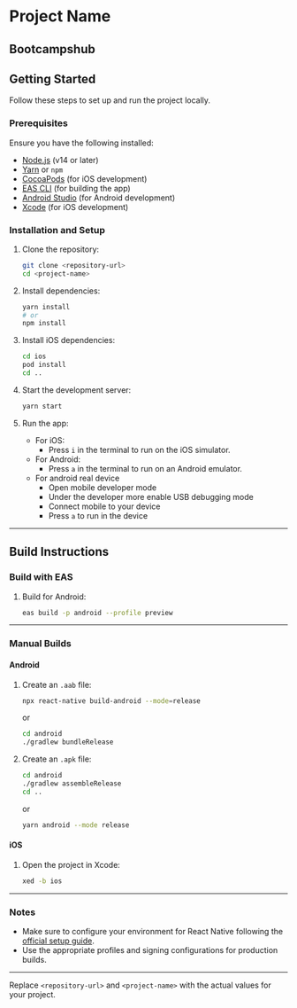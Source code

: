 # Project Name

## Bootcampshub

## Getting Started

Follow these steps to set up and run the project locally.

### Prerequisites

Ensure you have the following installed:

- [Node.js](https://nodejs.org/) (v14 or later)
- [Yarn](https://yarnpkg.com/) or `npm`
- [CocoaPods](https://cocoapods.org/) (for iOS development)
- [EAS CLI](https://expo.dev/eas) (for building the app)
- [Android Studio](https://developer.android.com/studio) (for Android development)
- [Xcode](https://developer.apple.com/xcode/) (for iOS development)

### Installation and Setup

1. Clone the repository:

   ```bash
   git clone <repository-url>
   cd <project-name>
   ```

2. Install dependencies:

   ```bash
   yarn install
   # or
   npm install
   ```

3. Install iOS dependencies:

   ```bash
   cd ios
   pod install
   cd ..
   ```

4. Start the development server:

   ```bash
   yarn start
   ```

5. Run the app:
   - For iOS:
     - Press `i` in the terminal to run on the iOS simulator.
   - For Android:
     - Press `a` in the terminal to run on an Android emulator.
   - For android real device
     - Open mobile developer mode
     - Under the developer more enable USB debugging mode
     - Connect mobile to your device
     - Press `a` to run in the device

---

## Build Instructions

### Build with EAS

1. Build for Android:
   ```bash
   eas build -p android --profile preview
   ```

---

### Manual Builds

#### Android

1. Create an `.aab` file:

   ```bash
   npx react-native build-android --mode=release
   ```

   or

   ```bash
   cd android
   ./gradlew bundleRelease
   ```

2. Create an `.apk` file:
   ```bash
   cd android
   ./gradlew assembleRelease
   cd ..
   ```
   or
   ```bash
   yarn android --mode release
   ```

#### iOS

1. Open the project in Xcode:
   ```bash
   xed -b ios
   ```

---

### Notes

- Make sure to configure your environment for React Native following the [official setup guide](https://reactnative.dev/docs/environment-setup).
- Use the appropriate profiles and signing configurations for production builds.

---

Replace `<repository-url>` and `<project-name>` with the actual values for your project.
